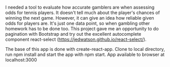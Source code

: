 I needed a tool to evaluate how accurate gamblers are when assessing odds for tennis players. It doesn't
tell much about the player's chances of winning the next game. However, it can give an idea how reliable
given odds for players are. It's just one data point, so when gambling other homework has to be done too.
This project gave me an opportunity to do pagination with Bootstrap and try out the excellent autocomplete
component react-select (https://jedwatson.github.io/react-select/).

The base of this app is done with create-react-app. Clone to local directory, run npm install and
start the app with npm start. App available to browser at localhost:3000
